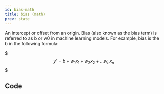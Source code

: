 ```yaml
---
id: bias-math
title: bias (math)
prev: state
---
```


An intercept or offset from an origin. Bias (also known as the bias term) is referred to as b or w0 in machine learning models. For example, bias is the b in the following formula:

$$$
y' = b + w_1 x_1 + w_2 x_2 + ...w_n x_n
$$$

## Code